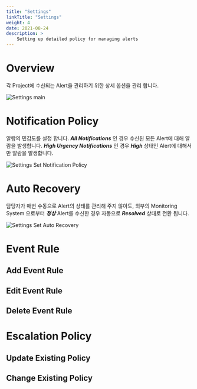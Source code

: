 ```yaml
---
title: "Settings"
linkTitle: "Settings"
weight: 4
date: 2021-08-24
description: >
    Setting up detailed policy for managing alerts
---
```


# Overview
각 Project에 수신되는 Alert을 관리하기 위한 상세 옵션을 관리 합니다. 

![Settings main]()


# Notification Policy
알람의 민감도를 설정 합니다. _**All Notifications**_ 인 경우 수신된 모든 Alert에 대해 알람을 발생합니다. 
_**High Urgency Notifications**_ 인 경우 _**High**_ 상태인 Alert에 대해서만 알람을 발생합니다.

![Settings Set Notification Policy]()


# Auto Recovery
담당자가 매번 수동으로 Alert의 상태를 관리해 주지 않아도, 외부의 Monitoring System 으로부터 _**정상**_ Alert를 수신한 경우 
자동으로 _**Resolved**_ 상태로 전환 됩니다. 

![Settings Set Auto Recovery]()


# Event Rule

## Add Event Rule

## Edit Event Rule

## Delete Event Rule


# Escalation Policy


## Update Existing Policy


## Change Existing Policy




